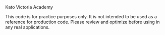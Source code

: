 Kato Victoria Academy

This code is for practice purposes only. 
It is not intended to be used as a reference for production code.
Please review and optimize before using in any real applications.

